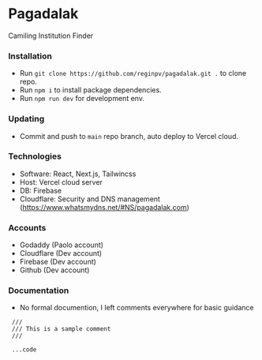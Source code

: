 # Pagadalak

Camiling Institution Finder

### Installation
- Run `git clone https://github.com/reginpv/pagadalak.git .` to clone repo.
- Run `npm i` to install package dependencies.
- Run `npm run dev` for development env.

### Updating
- Commit and push to `main` repo branch, auto deploy to Vercel cloud.

### Technologies
- Software: React, Next.js, Tailwincss
- Host: Vercel cloud server
- DB: Firebase
- Cloudflare: Security and DNS management (https://www.whatsmydns.net/#NS/pagadalak.com)

### Accounts
- Godaddy (Paolo account)
- Cloudflare (Dev account)
- Firebase (Dev account)
- Github (Dev account)

### Documentation
- No formal documention, I left comments everywhere for basic guidance

```
 ///
 /// This is a sample comment
 ///

 ...code
```